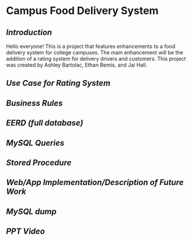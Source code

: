 # Campus Food Delivery System
## ***Introduction***

Hello everyone! This is a project that features enhancements to a food delivery system for college campuses. The main enhancement will be the addition of a rating system for delivery drivers and customers.
This project was created by Ashley Bartolac, Ethan Bemis, and Jai Hall.

## ***Use Case for Rating System***

## ***Business Rules***

## ***EERD (full database)***

## ***MySQL Queries***

## ***Stored Procedure***

## ***Web/App Implementation/Description of Future Work***

## ***MySQL dump***

## ***PPT Video***
